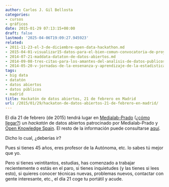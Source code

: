 ```yaml
---
author: Carlos J. Gil Bellosta
categories:
- cursos
- gráficos
date: 2015-01-29 07:13:15+00:00
draft: false
lastmod: '2025-04-06T19:09:27.945923'
related:
- 2011-11-23-el-3-de-diciembre-open-data-hackathon.md
- 2015-04-01-visualizar15-datos-para-el-bien-comun-convocatoria-de-proyectos.md
- 2014-07-21-maddata-dataton-de-datos-abiertos.md
- 2014-09-08-tres-citas-para-los-amantes-del-analisis-de-datos-publicos.md
- 2014-05-20-v-jornadas-de-la-ensenanza-y-aprendizaje-de-la-estadistica-y-la-investigacion-operativa-2.md
tags:
- big data
- datatón
- datos abiertos
- datos públicos
- madrid
title: Hackatón de datos abiertos, 21 de febrero en Madrid
url: /2015/01/29/hackaton-de-datos-abiertos-21-de-febrero-en-madrid/
---
```


El día 21 de febrero (de 2015) tendrá lugar en [Medialab-Prado](http://medialab-prado.es/) ([¿cómo llegar?](http://medialab-prado.es/article/donde_y_cuando)) un _hackatón_ de datos abiertos patrocinado por Medialab-Prado y [Open Knowledge Spain](http://okfn.es/). El resto de la información puede consultarse [aquí](http://hackaton.okfn.es/).

Dicho lo cual, ¿deberías ir?

Pues si tienes 45 años, eres profesor de la Autónoma, etc. lo sabes tú mejor que yo.

Pero si tienes veintitantos, estudias, has comenzado a trabajar recientemente o estás en el paro, si tienes inquietudes (y las tienes si lees esto), si quieres conocer técnicas nuevas, problemas nuevos, contactar con gente interesante, etc., el día 21 coge tu portátil y acude.